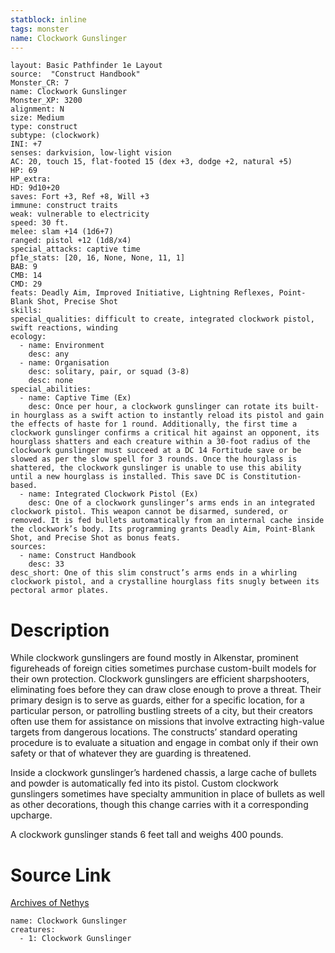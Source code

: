 ```yaml
---
statblock: inline
tags: monster
name: Clockwork Gunslinger
---
```

```statblock
layout: Basic Pathfinder 1e Layout
source:  "Construct Handbook"
Monster_CR: 7
name: Clockwork Gunslinger
Monster_XP: 3200
alignment: N
size: Medium
type: construct
subtype: (clockwork)
INI: +7
senses: darkvision, low-light vision
AC: 20, touch 15, flat-footed 15 (dex +3, dodge +2, natural +5)
HP: 69
HP_extra: 
HD: 9d10+20
saves: Fort +3, Ref +8, Will +3
immune: construct traits
weak: vulnerable to electricity
speed: 30 ft.
melee: slam +14 (1d6+7)
ranged: pistol +12 (1d8/x4)
special_attacks: captive time
pf1e_stats: [20, 16, None, None, 11, 1]
BAB: 9
CMB: 14
CMD: 29
feats: Deadly Aim, Improved Initiative, Lightning Reflexes, Point-Blank Shot, Precise Shot
skills: 
special_qualities: difficult to create, integrated clockwork pistol, swift reactions, winding
ecology:
  - name: Environment
    desc: any
  - name: Organisation
    desc: solitary, pair, or squad (3-8)
    desc: none
special_abilities:
  - name: Captive Time (Ex)
    desc: Once per hour, a clockwork gunslinger can rotate its built-in hourglass as a swift action to instantly reload its pistol and gain the effects of haste for 1 round. Additionally, the first time a clockwork gunslinger confirms a critical hit against an opponent, its hourglass shatters and each creature within a 30-foot radius of the clockwork gunslinger must succeed at a DC 14 Fortitude save or be slowed as per the slow spell for 3 rounds. Once the hourglass is shattered, the clockwork gunslinger is unable to use this ability until a new hourglass is installed. This save DC is Constitution-based.
  - name: Integrated Clockwork Pistol (Ex)
    desc: One of a clockwork gunslinger’s arms ends in an integrated clockwork pistol. This weapon cannot be disarmed, sundered, or removed. It is fed bullets automatically from an internal cache inside the clockwork’s body. Its programming grants Deadly Aim, Point-Blank Shot, and Precise Shot as bonus feats.
sources:
  - name: Construct Handbook
    desc: 33
desc_short: One of this slim construct’s arms ends in a whirling clockwork pistol, and a crystalline hourglass fits snugly between its pectoral armor plates.
```
# Description
While clockwork gunslingers are found mostly in Alkenstar, prominent figureheads of foreign cities sometimes purchase custom-built models for their own protection. Clockwork gunslingers are efficient sharpshooters, eliminating foes before they can draw close enough to prove a threat. Their primary design is to serve as guards, either for a specific location, for a particular person, or patrolling bustling streets of a city, but their creators often use them for assistance on missions that involve extracting high-value targets from dangerous locations. The constructs’ standard operating procedure is to evaluate a situation and engage in combat only if their own safety or that of whatever they are guarding is threatened.

 Inside a clockwork gunslinger’s hardened chassis, a large cache of bullets and powder is automatically fed into its pistol. Custom clockwork gunslingers sometimes have specialty ammunition in place of bullets as well as other decorations, though this change carries with it a corresponding upcharge.

 A clockwork gunslinger stands 6 feet tall and weighs 400 pounds.
# Source Link
[Archives of Nethys](https://aonprd.com/MonsterDisplay.aspx?ItemName=Clockwork%20Gunslinger)
```encounter-table
name: Clockwork Gunslinger
creatures:
  - 1: Clockwork Gunslinger
```
